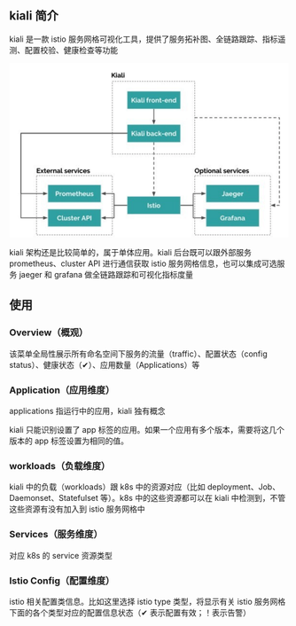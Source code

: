 ## kiali 简介

kiali 是一款 istio 服务网格可视化工具，提供了服务拓补图、全链路跟踪、指标遥测、配置校验、健康检查等功能

![image-20231010142702194](.assets/kiali简介/image-20231010142702194.png)

kiali 架构还是比较简单的，属于单体应用。kiali 后台既可以跟外部服务 prometheus、cluster  API 进行通信获取 istio 服务网格信息，也可以集成可选服务 jaeger 和 grafana 做全链路跟踪和可视化指标度量

## 使用

### Overview（概观）

该菜单全局性展示所有命名空间下服务的流量（traffic）、配置状态（config status）、健康状态（✔）、应用数量（Applications）等

### Application（应用维度）

 applications 指运行中的应用，kiali 独有概念

 kiali 只能识别设置了 app 标签的应用。如果一个应用有多个版本，需要将这几个版本的 app 标签设置为相同的值。

### workloads（负载维度）

kiali 中的负载（workloads）跟 k8s 中的资源对应（比如  deployment、Job、Daemonset、Statefulset 等）。k8s 中的这些资源都可以在 kiali  中检测到，不管这些资源有没有加入到 istio 服务网格中

### Services（服务维度）

对应 k8s 的 service 资源类型

### Istio Config（配置维度）

istio 相关配置类信息。比如这里选择 istio type 类型，将显示有关 istio 服务网格下面的各个类型对应的配置信息状态（✔ 表示配置有效；！表示告警）